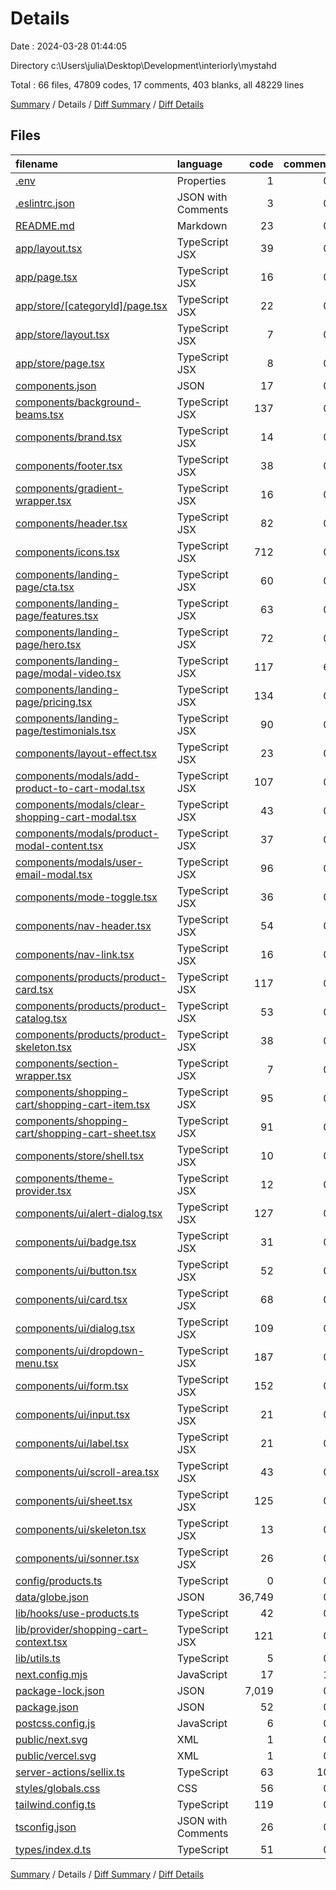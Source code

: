 # Details

Date : 2024-03-28 01:44:05

Directory c:\\Users\\julia\\Desktop\\Development\\interiorly\\mystahd

Total : 66 files,  47809 codes, 17 comments, 403 blanks, all 48229 lines

[Summary](results.md) / Details / [Diff Summary](diff.md) / [Diff Details](diff-details.md)

## Files
| filename | language | code | comment | blank | total |
| :--- | :--- | ---: | ---: | ---: | ---: |
| [.env](/.env) | Properties | 1 | 0 | 0 | 1 |
| [.eslintrc.json](/.eslintrc.json) | JSON with Comments | 3 | 0 | 1 | 4 |
| [README.md](/README.md) | Markdown | 23 | 0 | 14 | 37 |
| [app/layout.tsx](/app/layout.tsx) | TypeScript JSX | 39 | 0 | 5 | 44 |
| [app/page.tsx](/app/page.tsx) | TypeScript JSX | 16 | 0 | 2 | 18 |
| [app/store/[categoryId]/page.tsx](/app/store/%5BcategoryId%5D/page.tsx) | TypeScript JSX | 22 | 0 | 7 | 29 |
| [app/store/layout.tsx](/app/store/layout.tsx) | TypeScript JSX | 7 | 0 | 3 | 10 |
| [app/store/page.tsx](/app/store/page.tsx) | TypeScript JSX | 8 | 0 | 2 | 10 |
| [components.json](/components.json) | JSON | 17 | 0 | 0 | 17 |
| [components/background-beams.tsx](/components/background-beams.tsx) | TypeScript JSX | 137 | 0 | 5 | 142 |
| [components/brand.tsx](/components/brand.tsx) | TypeScript JSX | 14 | 0 | 2 | 16 |
| [components/footer.tsx](/components/footer.tsx) | TypeScript JSX | 38 | 0 | 2 | 40 |
| [components/gradient-wrapper.tsx](/components/gradient-wrapper.tsx) | TypeScript JSX | 16 | 0 | 3 | 19 |
| [components/header.tsx](/components/header.tsx) | TypeScript JSX | 82 | 0 | 7 | 89 |
| [components/icons.tsx](/components/icons.tsx) | TypeScript JSX | 712 | 0 | 41 | 753 |
| [components/landing-page/cta.tsx](/components/landing-page/cta.tsx) | TypeScript JSX | 60 | 0 | 3 | 63 |
| [components/landing-page/features.tsx](/components/landing-page/features.tsx) | TypeScript JSX | 63 | 0 | 3 | 66 |
| [components/landing-page/hero.tsx](/components/landing-page/hero.tsx) | TypeScript JSX | 72 | 0 | 4 | 76 |
| [components/landing-page/modal-video.tsx](/components/landing-page/modal-video.tsx) | TypeScript JSX | 117 | 6 | 7 | 130 |
| [components/landing-page/pricing.tsx](/components/landing-page/pricing.tsx) | TypeScript JSX | 134 | 0 | 6 | 140 |
| [components/landing-page/testimonials.tsx](/components/landing-page/testimonials.tsx) | TypeScript JSX | 90 | 0 | 4 | 94 |
| [components/layout-effect.tsx](/components/layout-effect.tsx) | TypeScript JSX | 23 | 0 | 6 | 29 |
| [components/modals/add-product-to-cart-modal.tsx](/components/modals/add-product-to-cart-modal.tsx) | TypeScript JSX | 107 | 0 | 9 | 116 |
| [components/modals/clear-shopping-cart-modal.tsx](/components/modals/clear-shopping-cart-modal.tsx) | TypeScript JSX | 43 | 0 | 5 | 48 |
| [components/modals/product-modal-content.tsx](/components/modals/product-modal-content.tsx) | TypeScript JSX | 37 | 0 | 4 | 41 |
| [components/modals/user-email-modal.tsx](/components/modals/user-email-modal.tsx) | TypeScript JSX | 96 | 0 | 10 | 106 |
| [components/mode-toggle.tsx](/components/mode-toggle.tsx) | TypeScript JSX | 36 | 0 | 5 | 41 |
| [components/nav-header.tsx](/components/nav-header.tsx) | TypeScript JSX | 54 | 0 | 4 | 58 |
| [components/nav-link.tsx](/components/nav-link.tsx) | TypeScript JSX | 16 | 0 | 4 | 20 |
| [components/products/product-card.tsx](/components/products/product-card.tsx) | TypeScript JSX | 117 | 0 | 9 | 126 |
| [components/products/product-catalog.tsx](/components/products/product-catalog.tsx) | TypeScript JSX | 53 | 0 | 10 | 63 |
| [components/products/product-skeleton.tsx](/components/products/product-skeleton.tsx) | TypeScript JSX | 38 | 0 | 5 | 43 |
| [components/section-wrapper.tsx](/components/section-wrapper.tsx) | TypeScript JSX | 7 | 0 | 3 | 10 |
| [components/shopping-cart/shopping-cart-item.tsx](/components/shopping-cart/shopping-cart-item.tsx) | TypeScript JSX | 95 | 0 | 7 | 102 |
| [components/shopping-cart/shopping-cart-sheet.tsx](/components/shopping-cart/shopping-cart-sheet.tsx) | TypeScript JSX | 91 | 0 | 4 | 95 |
| [components/store/shell.tsx](/components/store/shell.tsx) | TypeScript JSX | 10 | 0 | 3 | 13 |
| [components/theme-provider.tsx](/components/theme-provider.tsx) | TypeScript JSX | 12 | 0 | 3 | 15 |
| [components/ui/alert-dialog.tsx](/components/ui/alert-dialog.tsx) | TypeScript JSX | 127 | 0 | 15 | 142 |
| [components/ui/badge.tsx](/components/ui/badge.tsx) | TypeScript JSX | 31 | 0 | 6 | 37 |
| [components/ui/button.tsx](/components/ui/button.tsx) | TypeScript JSX | 52 | 0 | 6 | 58 |
| [components/ui/card.tsx](/components/ui/card.tsx) | TypeScript JSX | 68 | 0 | 9 | 77 |
| [components/ui/dialog.tsx](/components/ui/dialog.tsx) | TypeScript JSX | 109 | 0 | 14 | 123 |
| [components/ui/dropdown-menu.tsx](/components/ui/dropdown-menu.tsx) | TypeScript JSX | 187 | 0 | 19 | 206 |
| [components/ui/form.tsx](/components/ui/form.tsx) | TypeScript JSX | 152 | 0 | 25 | 177 |
| [components/ui/input.tsx](/components/ui/input.tsx) | TypeScript JSX | 21 | 0 | 5 | 26 |
| [components/ui/label.tsx](/components/ui/label.tsx) | TypeScript JSX | 21 | 0 | 6 | 27 |
| [components/ui/scroll-area.tsx](/components/ui/scroll-area.tsx) | TypeScript JSX | 43 | 0 | 6 | 49 |
| [components/ui/sheet.tsx](/components/ui/sheet.tsx) | TypeScript JSX | 125 | 0 | 16 | 141 |
| [components/ui/skeleton.tsx](/components/ui/skeleton.tsx) | TypeScript JSX | 13 | 0 | 3 | 16 |
| [components/ui/sonner.tsx](/components/ui/sonner.tsx) | TypeScript JSX | 26 | 0 | 6 | 32 |
| [config/products.ts](/config/products.ts) | TypeScript | 0 | 0 | 1 | 1 |
| [data/globe.json](/data/globe.json) | JSON | 36,749 | 0 | 0 | 36,749 |
| [lib/hooks/use-products.ts](/lib/hooks/use-products.ts) | TypeScript | 42 | 0 | 7 | 49 |
| [lib/provider/shopping-cart-context.tsx](/lib/provider/shopping-cart-context.tsx) | TypeScript JSX | 121 | 0 | 17 | 138 |
| [lib/utils.ts](/lib/utils.ts) | TypeScript | 5 | 0 | 2 | 7 |
| [next.config.mjs](/next.config.mjs) | JavaScript | 17 | 1 | 2 | 20 |
| [package-lock.json](/package-lock.json) | JSON | 7,019 | 0 | 1 | 7,020 |
| [package.json](/package.json) | JSON | 52 | 0 | 1 | 53 |
| [postcss.config.js](/postcss.config.js) | JavaScript | 6 | 0 | 1 | 7 |
| [public/next.svg](/public/next.svg) | XML | 1 | 0 | 0 | 1 |
| [public/vercel.svg](/public/vercel.svg) | XML | 1 | 0 | 0 | 1 |
| [server-actions/sellix.ts](/server-actions/sellix.ts) | TypeScript | 63 | 10 | 9 | 82 |
| [styles/globals.css](/styles/globals.css) | CSS | 56 | 0 | 3 | 59 |
| [tailwind.config.ts](/tailwind.config.ts) | TypeScript | 119 | 0 | 6 | 125 |
| [tsconfig.json](/tsconfig.json) | JSON with Comments | 26 | 0 | 1 | 27 |
| [types/index.d.ts](/types/index.d.ts) | TypeScript | 51 | 0 | 4 | 55 |

[Summary](results.md) / Details / [Diff Summary](diff.md) / [Diff Details](diff-details.md)